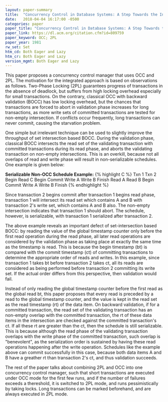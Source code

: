 ```yaml
---
layout: paper-summary
title:  "Concurrency Control in Database Systems: A Step Towards the Integration of Optimistic Methods and Locking"
date:   2018-04-04 16:17:00 -0500
categories: paper
paper_title: "Concurrency Control in Database Systems: A Step Towards the Integration of Optimistic Methods and Locking"
paper_link: https://dl.acm.org/citation.cfm?id=809759
paper_keyword: OCC; 2PL
paper_year: 1981
rw_set: Set
htm_cd: Both Eager and Lazy
htm_cr: Both Eager and Lazy
version_mgmt: Both Eager and Lazy
---
```


This paper proposes a concurrency control manager that uses OCC and 2PL. 
The motivation for the integrated approach is based on observations as follows.
Two-Phase Locking (2PL) guarantees progress of transactions in the absence of deadlock,
but suffers from high locking overhead especially for small transactions.
On the contrary, classical OCC with backward validation (BOCC) has low locking overhead, but
the chances that transactions are forced to abort in validation phase increases for long 
transactions, as more write sets of committed transactions are tested for non-empty
intersection. If conflicts occur frequently, long transactions can never commit,
causing the starvation problem.

One simple but irrelevant technique can be used to slightly improve the throughput of set
intersection based BOCC. During the validation phase, classical BOCC intersects the read 
set of the validating transaction with committed transactions during its read phase, and 
aborts the validating transaction on non-empty intersections. This is an overkill, because
not all overlaps of read and write phase will result in non-serializable schedules. One example
is given below:

**Serializable Non-OCC Schedule Example:**
{% highlight C %}
   Txn 1         Txn 2
   Begin
  Read  C
              Begin Commit
                Write A
                Write B
                Finish 
  Read  A
  Read  B
Begin Commit
  Write A
  Write B
  Finish
{% endhighlight %}

Since transaction 2 begins commit after transaction 1 begins read phase, transaction 1 will intersect its read set
which contains A and B with transaction 2's write set, which contains A and B also. The non-empty
intersection indicates that transaction 1 should abort. The schedule, however, is serializable, with
transaction 1 serialized after transaction 2.

The above example reveals an important defect of set-intersection based BOCC: by reading the value of the global 
timestamp counter only before the first read operation during the read phase, all later read operations are
considered by the validation phase as taking place at exactly the same time as the timestamp is read.
This is because the begin timestamp (bt) is compared with the commit timestamp (ct) of committing transactions to 
determine the appropriate order of reads and writes. In this example, since transaction 1 takes bt
before transaction 2 takes ct, all its reads are considered as being performed before transaction 2
committing its write set. If the actual order differs from this perspective, then validation would fail.

Instead of only reading the global timestamp counter before the first read as the global read bt, this
paper proposes that every read is preceded by a read to the global timestamp counter, and the value is 
kept in the read set as the read timestamp (rt) of the data item. On backward validation, if for a committed transaction, 
the read set of the validating transaction has an non-empty overlap with the committed transaction, 
the rt of these data items in the intersection are checked against the committed transaction's ct. If
all these rt are greater than the ct, then the schedule is still serializable. This is because although 
the read phase of the validating transaction overlaps with the write phase of the committed transaction,
such overlap is "benevolent", as the serialization order is sustained by having these read 
operations happening after the write operation. Schedules like the example above can commit successfully
in this case, because both data items A and B have a greather rt than transaction 2's ct, and thus
validation succeeds.

The rest of the paper talks about combining 2PL and OCC into one concurrency control manager, such that
short transactions are executed under OCC mode for the first few runs, and if the number of failures 
exceeds a thereshold, it is switched to 2PL mode, and runs pessimistically by taking locks. Long 
transactions can be marked beforehand, and are always executed in 2PL mode.